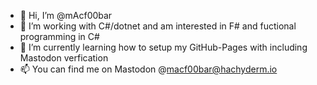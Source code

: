 - 👋 Hi, I’m @mAcf00bar
- 👀 I’m working with C#/dotnet and am interested in F# and fuctional programming in C#
- 🌱 I’m currently learning how to setup my GitHub-Pages with including Mastodon verfication
- 📫 You can find me on Mastodon @macf00bar@hachyderm.io

<!---
mAcf00bar/mAcf00bar is a ✨ special ✨ repository because its `README.md` (this file) appears on your GitHub profile.
You can click the Preview link to take a look at your changes.
--->
